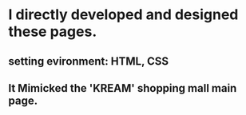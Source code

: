 # I directly developed and designed these pages.
## setting evironment: HTML, CSS


## It Mimicked the 'KREAM' shopping mall main page.


